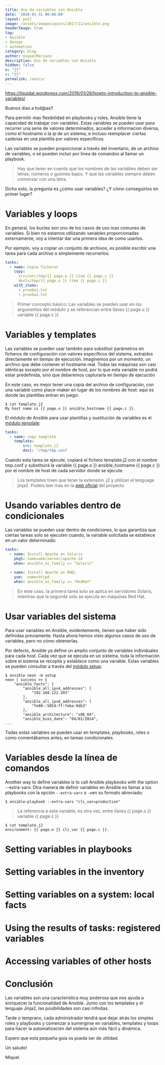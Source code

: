 ```yaml
---
title: Uso de variables con Ansible
date: '2018-01-31 00:00:00'
layout: post
image: /assets/images/posts/2017/11/ansible.png
headerImage: true
tag:
- Ansible
- devops
- automation
category: blog
author: miquelMariano
description: Uso de variables con Ansible
hidden: false
o: "{{"
c: "}}"
permalink: /avars/
---
```


https://liquidat.wordpress.com/2016/01/26/howto-introduction-to-ansible-variables/

Buenos dias a tod@as!!

Para permitir mas flexibilidad en playbooks y roles, Ansible tiene la capacidad de trabajar con variables. Estas variables se pueden usar para recorrer una serie de valores determinados, acceder a informacion diversa, como el hostname o la ip de un sistema, e incluso reemplacer ciertas cadenas en una plantilla por valores específicos.

Las variables se pueden proporcionar a través del inventario, de un archivo de variables, o se pueden incluir por linea de comandos al llamar un playbook.

> Hay que tener en cuenta que los nombres de las variables deben ser letras, números o guiones bajos.
> Y que las variables siempre deben comenzar con una letra.


Dicho esto, la pregunta es ¿cómo usar variables? ¿Y cómo conseguirlos en primer lugar?

# Variables y loops

En general, los bucles son uno de los casos de uso mas comunes de variables. Si bien no estamos utilizando variables proporcionadas externamente, voy a intentar dar una primera idea de como usarlos.

Por ejemplo, voy a copiar un conjunto de archivos, es posible escribir una tarea para cada archivo o simplemente recorrerlos:

```yaml
tasks:
  - name: Copia ficheros
    copy: 
      src=/etc/tmp/{{ page.o }} item {{ page.c }}
      dest=/tmp/{{ page.o }} item {{ page.c }}
    with_items:
      - prueba1.txt
      - prueba2.txt
```

> Primer concepto básico: Las variables se pueden usar en los argumentos del módulo y se referencian 
> entre llaves {{ page.o }} variable {{ page.c }}

# Variables y templates

Las variables se pueden usar también para substituir parámetros en ficheros de configuración con valores específicos del sistema, extraidos directamente en tiempo de ejecución. Imaginemos por un momento, un archivo que debe contener el hostname real. Todas las máquinas son casi idénticas excepto por el nombre de host, por lo que esta variable no podrá estar predefinida, sinó que deberemos capturarla en tiempo de ejecución

En este caso, es mejor tener una copia del archivo de configuración, con una variable como place-maker en lugar de los nombres de host: aquí es donde las plantillas entran en juego:

```ssh
$ cat template.j2
My host name is {{ page.o }} ansible_hostname {{ page.c }}.
```

El módulo de Ansible para usar plantillas y sustitución de variables es el [módulo template](http://docs.ansible.com/ansible/latest/template_module.html):

```yaml
tasks:
  - name: copy template
    template: 
        src: template.j2 
        dest: "/tmp/tmp.conf
```
Cuando esta tarea se ejecute, copiará el fichero template.j2 con el nombre tmp.conf y substituirá la variable {{ page.o }} ansible_hostname {{ page.c }} por el nombre de host de cada servidor donde se ejecute.

> Los templates tinen que tener la extensión .j2 y utilizan el lenguage jinja2. Podeis leer mas en la [web 
> oficial](http://jinja.pocoo.org/docs/2.10/) del proyecto

# Usando variables dentro de condicionales

Las variables se pueden usar dentro de condiciones, lo que garantiza que ciertas tareas solo se ejecuten cuando, la variable solicitada se establece en un valor determinado:

```yaml
tasks:
  - name: Install Apache on Solaris
    pkg5: name=web/server/apache-24
    when: ansible_os_family == "Solaris"
 
  - name: Install Apache on RHEL
    yum:  name=httpd
    when: ansible_os_family == "RedHat"
```

> En este caso, la primera tarea solo se aplica en servidores Solaris, mientras que la segunda solo se ejecuta en máquinas Red Hat.

# Usar variables del sistema

Para usar variables en Ansible, evidentemente, tienen que haber sido definidas previamente. Hasta ahora hemos visto algunos casos de uso de variables, pero no cómo obtenerlas.

Por defecto, Ansible ya define un amplio conjunto de variables individuales para cada host. Cada vez que se ejecuta en un sistema, toda la información sobre el sistema se recopila y establece como una variable. Estas variables se pueden consultar a través del [módulo setup](http://docs.ansible.com/ansible/latest/setup_module.html):

```ssh
$ ansible neon -m setup
neon | success >> {
    "ansible_facts": {
        "ansible_all_ipv4_addresses": [
            "192.168.122.203"
        ], 
        "ansible_all_ipv6_addresses": [
            "fe80::5054:ff:feba:9db3"
        ], 
        "ansible_architecture": "x86_64", 
        "ansible_bios_date": "04/01/2014", 
...
```

Todas estas variables se pueden usar en templates, playbooks, roles o como comentábamos antes, en tareas condicionales. 

# Variables desde la línea de comandos

Another way to define variables is to call Ansible playbooks with the option --extra-vars:
Otra manera de definir variables en Ansible es llamar a los playbooks con la opción `--extra-vars` o `-e`en su formato abreviado:

```ssh
$ ansible-playbook --extra-vars "cli_var=production"
```

> La referencia a esta variable, es otra vez, entre llaves {{ page.o }} variable {{ page.c }}

```ssh
$ cat template.j2
environment: {{ page.o }} cli_var {{ page.c }}.
```

# Setting variables in playbooks


# Setting variables in the inventory

# Setting variables on a system: local facts

# Using the results of tasks: registered variables

# Accessing variables of other hosts

# Conclusión

Las variables son una característica muy poderosa que nos ayuda a enriquecer la funcionalidad de Ansible. Junto con los templates y el lenguaje Jinja2, las posibilidades son casi infinitas.

Tarde o temprano, cada administrador tendrá que dejar atrás los simples roles y playbooks y comenzar a sumergirse en variables, templates y loops para hacer la automatización del sistema aún más fácil y dinámica.

Espero que esta pequeña guia os pueda ser de utilidad.

Un saludo!

Miquel.


